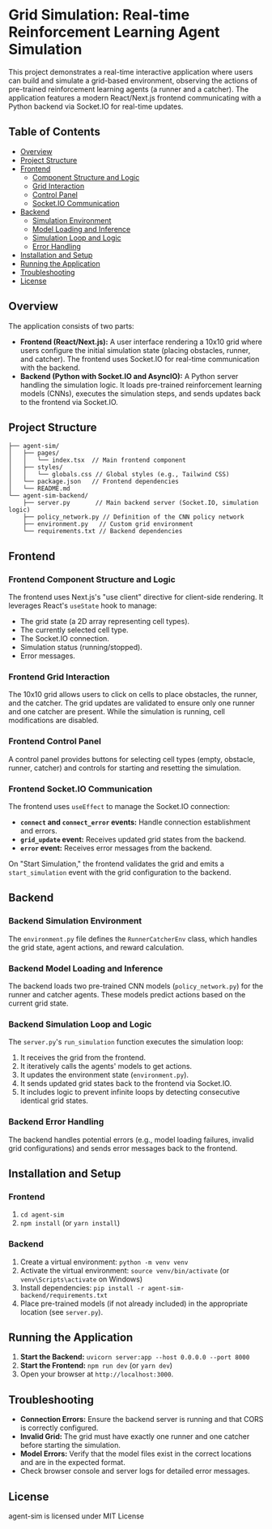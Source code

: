 # Grid Simulation: Real-time Reinforcement Learning Agent Simulation

This project demonstrates a real-time interactive application where users can build and simulate a grid-based environment, observing the actions of pre-trained reinforcement learning agents (a runner and a catcher).  The application features a modern React/Next.js frontend communicating with a Python backend via Socket.IO for real-time updates.


## Table of Contents

* [Overview](#overview)
* [Project Structure](#project-structure)
* [Frontend](#frontend)
    * [Component Structure and Logic](#frontend-component-structure)
    * [Grid Interaction](#frontend-grid-interaction)
    * [Control Panel](#frontend-control-panel)
    * [Socket.IO Communication](#frontend-socketio)
* [Backend](#backend)
    * [Simulation Environment](#backend-environment)
    * [Model Loading and Inference](#backend-models)
    * [Simulation Loop and Logic](#backend-simulation)
    * [Error Handling](#backend-errors)
* [Installation and Setup](#installation-and-setup)
* [Running the Application](#running-the-application)
* [Troubleshooting](#troubleshooting)
* [License](#license)


## Overview

The application consists of two parts:

* **Frontend (React/Next.js):** A user interface rendering a 10x10 grid where users configure the initial simulation state (placing obstacles, runner, and catcher).  The frontend uses Socket.IO for real-time communication with the backend.
* **Backend (Python with Socket.IO and AsyncIO):** A Python server handling the simulation logic.  It loads pre-trained reinforcement learning models (CNNs), executes the simulation steps, and sends updates back to the frontend via Socket.IO.


## Project Structure

```
├── agent-sim/
│   ├── pages/
│   │   └── index.tsx  // Main frontend component
│   ├── styles/
│   │   └── globals.css // Global styles (e.g., Tailwind CSS)
│   └── package.json   // Frontend dependencies
│   └── README.md
└── agent-sim-backend/
    ├── server.py       // Main backend server (Socket.IO, simulation logic)
    ├── policy_network.py // Definition of the CNN policy network
    ├── environment.py   // Custom grid environment
    └── requirements.txt // Backend dependencies

```

## Frontend

### Frontend Component Structure and Logic

The frontend uses Next.js's "use client" directive for client-side rendering.  It leverages React's `useState` hook to manage:

* The grid state (a 2D array representing cell types).
* The currently selected cell type.
* The Socket.IO connection.
* Simulation status (running/stopped).
* Error messages.


### Frontend Grid Interaction

The 10x10 grid allows users to click on cells to place obstacles, the runner, and the catcher.  The grid updates are validated to ensure only one runner and one catcher are present.  While the simulation is running, cell modifications are disabled.


### Frontend Control Panel

A control panel provides buttons for selecting cell types (empty, obstacle, runner, catcher) and controls for starting and resetting the simulation.


### Frontend Socket.IO Communication

The frontend uses `useEffect` to manage the Socket.IO connection:

* **`connect` and `connect_error` events:** Handle connection establishment and errors.
* **`grid_update` event:** Receives updated grid states from the backend.
* **`error` event:** Receives error messages from the backend.

On "Start Simulation," the frontend validates the grid and emits a `start_simulation` event with the grid configuration to the backend.


## Backend

### Backend Simulation Environment

The `environment.py` file defines the `RunnerCatcherEnv` class, which handles the grid state, agent actions, and reward calculation.


### Backend Model Loading and Inference

The backend loads two pre-trained CNN models (`policy_network.py`) for the runner and catcher agents.  These models predict actions based on the current grid state.


### Backend Simulation Loop and Logic

The `server.py`'s `run_simulation` function executes the simulation loop:

1. It receives the grid from the frontend.
2. It iteratively calls the agents' models to get actions.
3. It updates the environment state (`environment.py`).
4. It sends updated grid states back to the frontend via Socket.IO.
5. It includes logic to prevent infinite loops by detecting consecutive identical grid states.


### Backend Error Handling

The backend handles potential errors (e.g., model loading failures, invalid grid configurations) and sends error messages back to the frontend.



## Installation and Setup

### Frontend

1.  `cd agent-sim`
2.  `npm install` (or `yarn install`)

### Backend

1.  Create a virtual environment: `python -m venv venv`
2.  Activate the virtual environment: `source venv/bin/activate` (or `venv\Scripts\activate` on Windows)
3.  Install dependencies: `pip install -r agent-sim-backend/requirements.txt`
4.  Place pre-trained models (if not already included) in the appropriate location (see `server.py`).


## Running the Application

1.  **Start the Backend:**  `uvicorn server:app --host 0.0.0.0 --port 8000`
2.  **Start the Frontend:** `npm run dev` (or `yarn dev`)
3.  Open your browser at `http://localhost:3000`.


## Troubleshooting

* **Connection Errors:** Ensure the backend server is running and that CORS is correctly configured.
* **Invalid Grid:** The grid must have exactly one runner and one catcher before starting the simulation.
* **Model Errors:** Verify that the model files exist in the correct locations and are in the expected format.
* Check browser console and server logs for detailed error messages.


## License

agent-sim is licensed under MIT License
